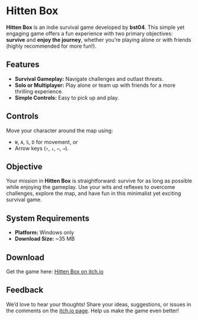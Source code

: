 
# Hitten Box

**Hitten Box** is an indie survival game developed by **bst04**. This simple yet engaging game offers a fun experience with two primary objectives: **survive** and **enjoy the journey**, whether you’re playing alone or with friends (highly recommended for more fun!).

## Features
- **Survival Gameplay:** Navigate challenges and outlast threats.
- **Solo or Multiplayer:** Play alone or team up with friends for a more thrilling experience.
- **Simple Controls:** Easy to pick up and play.

## Controls
Move your character around the map using:
- `W`, `A`, `S`, `D` for movement, or
- Arrow keys (`↑`, `↓`, `←`, `→`).

## Objective
Your mission in **Hitten Box** is straightforward: survive for as long as possible while enjoying the gameplay. Use your wits and reflexes to overcome challenges, explore the map, and have fun in this minimalist yet exciting survival game.

## System Requirements
- **Platform:** Windows only
- **Download Size:** ~35 MB

## Download
Get the game here: [Hitten Box on itch.io](https://brunoooost04.itch.io/hitten-box)

## Feedback
We’d love to hear your thoughts! Share your ideas, suggestions, or issues in the comments on the [itch.io page](https://brunoooost04.itch.io/hitten-box). Help us make the game even better!

